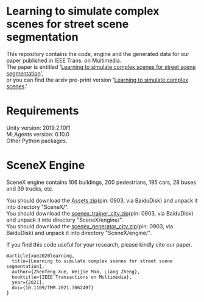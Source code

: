 # Learning to simulate complex scenes for street scene segmentation
This repository contains the code, engine and the generated data for our paper published in IEEE Trans. on Multimedia.<br>
The paper is entitled '[Learning to simulate complex scenes for street scene segmentation](https://ieeexplore.ieee.org/document/9366432)',<br>
or you can find the arxiv pre-print version '[Learning to simulate complex scenes](https://arxiv.org/abs/2006.14611v1).'<br>

# Requirements
Unity version: 2019.2.10f1<br>
MLAgents version: 0.10.0<br>
Other Python packages.

# SceneX Engine
SceneX engine contains 106 buildings, 200 pedestrians, 195 cars, 28 buses and 39 trucks, etc.<br>


You should download the [Assets.zip](https://pan.baidu.com/s/1L-oVRKvK8FOaJzUKtZJwfw)(pin: 0903, via BaiduDisk) and unpack it into directory "SceneX/".<br>
You should download the [scenex_trainer_city.zip](https://pan.baidu.com/s/1xWvE3ZoRs9zydemj49rFXw)(pin: 0903, via BaiduDisk) and unpack it into directory "SceneX/engine/".<br>
You should download the [scenex_generator_city.zip](https://pan.baidu.com/s/1NaY8898ItAxS_3YOXRwAYQ)(pin: 0903, via BaiduDisk) and unpack it into directory "SceneX/engine/".<br>


If you find this code useful for your research, please kindly cite our paper.<br>

```
@article{xue2020learning,
  title={Learning to simulate complex scenes for street scene segmentation},
  author={Zhenfeng Xue, Weijie Mao, Liang Zheng},
  booktitle={IEEE Transactions on Multimedia},
  year={2021},
  doi={10.1109/TMM.2021.3062497}
}
````
